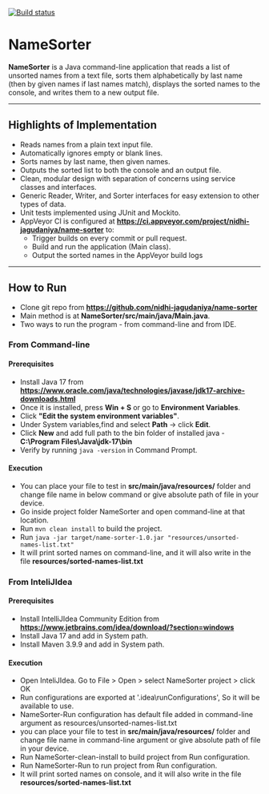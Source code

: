 [![Build status](https://ci.appveyor.com/api/projects/status/github/nidhi-jagudaniya/name-sorter?branch=main&svg=true)](https://ci.appveyor.com/project/nidhi-jagudaniya/name-sorter)

# NameSorter

**NameSorter** is a Java command-line application that reads a list of unsorted names from a text file, sorts them
alphabetically by last name (then by given names if last names match), displays the sorted names to the console, and
writes them to a new output file.

---

## Highlights of Implementation

- Reads names from a plain text input file.
- Automatically ignores empty or blank lines.
- Sorts names by last name, then given names.
- Outputs the sorted list to both the console and an output file.
- Clean, modular design with separation of concerns using service classes and interfaces.
- Generic Reader, Writer, and Sorter interfaces for easy extension to other types of data.
- Unit tests implemented using JUnit and Mockito.
- AppVeyor CI is configured at **https://ci.appveyor.com/project/nidhi-jagudaniya/name-sorter** to:
    - Trigger builds on every commit or pull request.
    - Build and run the application (Main class).
    - Output the sorted names in the AppVeyor build logs
---

## How to Run

- Clone git repo from **https://github.com/nidhi-jagudaniya/name-sorter**
- Main method is at **NameSorter/src/main/java/Main.java**.
- Two ways to run the program - from command-line and from IDE.

### From Command-line

#### Prerequisites
- Install Java 17 from **https://www.oracle.com/java/technologies/javase/jdk17-archive-downloads.html**
- Once it is installed, press **Win + S**  or go to **Environment Variables**.
- Click **"Edit the system environment variables"**.
- Under System variables,find and select **Path** -> click **Edit**.
- Click **New** and add full path to the bin folder of installed java - **C:\Program Files\Java\jdk-17\bin**
- Verify by running `java -version` in Command Prompt.

#### Execution
- You can place your file to test in **src/main/java/resources/** folder and change file name in below command or give
  absolute path of file in your device.
- Go inside project folder NameSorter and open command-line at that location.
- Run `mvn clean install` to build the project.
- Run `java -jar target/name-sorter-1.0.jar "resources/unsorted-names-list.txt"`
- It will print sorted names on command-line, and it will also write in the file **resources/sorted-names-list.txt**

### From InteliJIdea

#### Prerequisites
- Install IntelliJIdea Community Edition from **https://www.jetbrains.com/idea/download/?section=windows**
- Install Java 17 and add in System path.
- Install Maven 3.9.9 and add in System path.

#### Execution
- Open InteliJIdea. Go to File > Open > select NameSorter project > click OK
- Run configurations are exported at '.idea\runConfigurations', So it will be available to use.
- NameSorter-Run configuration has default file added in command-line argument as resources/unsorted-names-list.txt
- you can place your file to test in **src/main/java/resources/** folder and change file name in command-line argument
  or give absolute path of file in your device.
- Run NameSorter-clean-install to build project from Run configuration.
- Run NameSorter-Run to run project from Run configuration.
- It will print sorted names on console, and it will also write in the file **resources/sorted-names-list.txt**
